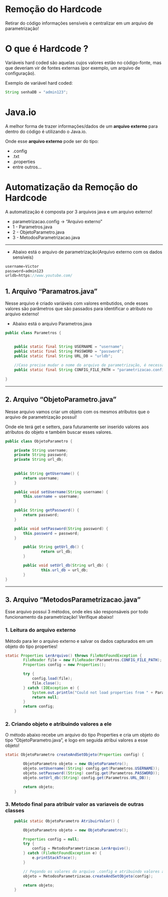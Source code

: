 # Remoção do Hardcode
Retirar do código informações sensíveis e centralizar em um arquivo de parametrização!

# O que é Hardcode ?

Variáveis hard coded são aquelas cujos valores estão no código-fonte, mas que deveriam vir de fontes externas (por exemplo, um arquivo de configuração).

Exemplo de variável hard coded:

```java
String senhaDB = "admin123";
```

# Java.io

A melhor forma de trazer informações/dados de um **arquivo externo** para dentro do código é utilizando o Java.io.

Onde esse **arquivo externo** pode ser do tipo:

- .config
- .txt
- .properties
- entre outros...

# Automatização da Remoção do Hardcode

A automatização é composta por 3 arquivos java e um arquivo externo!

- parametrizacao.config → “Arquivo externo”
- 1 - Parametros.java
- 2 - ObjetoParametro.java
- 3 - MetodosParametrizacao.java

---

- Abaixo está o arquivo de parametrização(Arquivo externo com os dados sensíveis)

```java
username=Victor
password=admin123
urldb=https://www.youtube.com/
```

## 1. Arquivo “Paramatros.java”

Nesse arquivo é criado variáveis com valores embutidos, onde esses valores são parâmetros que são passados para identificar o atributo no arquivo externo!

- Abaixo está o arquivo Parametros.java

```java
public class Parametros {

    
    public static final String USERNAME = "username";
    public static final String PASSWORD = "password";
    public static final String URL_DB = "urldb";
    
    //Caso precise mudar o nome do arquivo de parametrização, é necessário mudar somente abaixo! 
    public static final String CONFIG_FILE_PATH = "parametrizacao.config";
   
}
```

---

## 2. Arquivo “ObjetoParametro.java”

Nesse arquivo vamos criar um objeto com os mesmos atributos que o arquivo de parametrização possui!

Onde ele terá get e setters, para futuramente ser inserido valores aos atributos do objeto e também buscar esses valores.

```java
public class ObjetoParametro {

    private String username;
    private String password;
    private String url_db;
    
    
    public String getUsername() {
        return username;
    }

    public void setUsername(String username) {
        this.username = username;
    }

    public String getPassword() {
        return password;
    }

    public void setPassword(String password) {
        this.password = password;
    }

		public String getUrl_db() {
				return url_db;
		}

		public void setUrl_db(String url_db) {
				this.url_db = url_db;
		}
}
```

---

## 3. Arquivo “MetodosParametrizacao.java”

Esse arquivo possui 3 métodos, onde eles são responsáveis por todo funcionamento da parametrização! Verifique abaixo!

### 1. Leitura do arquivo externo

Método para ler o arquivo externo e salvar os dados capturados em um objeto do tipo properties!

```java
static Properties LerArquivo() throws FileNotFoundException {
		FileReader file = new FileReader(Parametros.CONFIG_FILE_PATH);
		Properties config = new Properties();

		try {
			config.load(file);
			file.close();
		} catch (IOException e) {
			System.out.println("Could not load properties from " + Parametros.CONFIG_FILE_PATH);
			return null;
		}
		return config;
	}
```

### 2. Criando objeto e atribuindo valores a ele

O método abaixo recebe um arquivo do tipo Properties e cria um objeto do tipo “ObjetoParametro.java”, e logo em seguida atribui valores a esse objeto!

```java
static ObjetoParametro createAndSetObjeto(Properties config) {

		ObjetoParametro objeto = new ObjetoParametro();
		objeto.setUsername((String) config.get(Parametros.USERNAME));
		objeto.setPassword((String) config.get(Parametros.PASSWORD));
		objeto.setUrl_db((String) config.get(Parametros.URL_DB));

		return objeto;
	}
```

### 3. Metodo final para atribuir valor as variaveis de outras classes

```java
	public static ObjetoParametro AtribuirValor() {

		ObjetoParametro objeto = new ObjetoParametro();

		Properties config = null;
		try {
			config = MetodosParametrizacao.LerArquivo();
		} catch (FileNotFoundException e) {
			e.printStackTrace();
		}

		// Pegando os valores do arquivo .config e atribuindo valores ao objeto
		objeto = MetodosParametrizacao.createAndSetObjeto(config);

		return objeto;
	}
```
